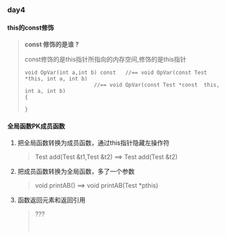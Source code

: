 ### day4

#### this的const修饰

> **const 修饰的是谁 ?**       
>
> const修饰的是this指针所指向的内存空间,修饰的是this指针
>
> ```
> void OpVar(int a,int b) const   //== void OpVar(const Test *this, int a, int b)
> 						//== void OpVar(const Test *const  this, int a, int b)
> {
>   
> }
> ```

#### 全局函数PK成员函数

1. 把全局函数转换为成员函数，通过this指针隐藏左操作符

   > Test add(Test &t1,Test &t2) ==>  Test add(Test  &t2)

2. 把成员函数转换为全局函数，多了一个参数

   > void printAB()   ==>  void printAB(Test *pthis)

3. 函数返回元素和返回引用

   > ???
   >
   > ​